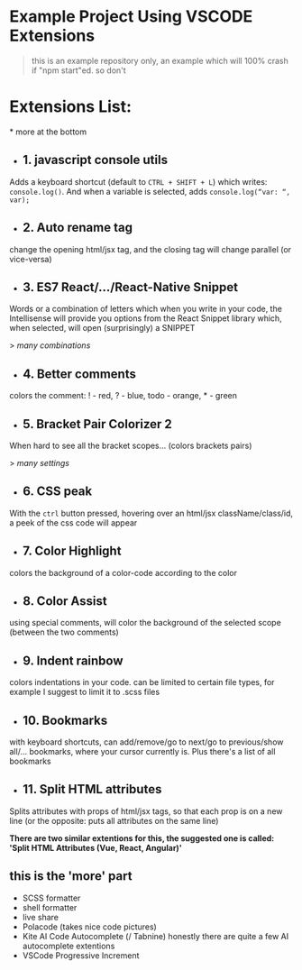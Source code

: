 # Example Project Using VSCODE Extensions

> this is an example repository only, an example which will 100% crash if "npm start"ed. so don't

# Extensions List:
\*  more at the bottom

* ## 1. javascript console utils
Adds a keyboard shortcut (default to `CTRL + SHIFT + L`) which writes: `console.log()`. And when a variable is selected, adds `console.log(“var: “, var);` 



* ## 2. Auto rename tag
change the opening html/jsx tag, and the closing tag will change parallel (or vice-versa)



* ## 3. ES7 React/.../React-Native Snippet
Words or a combination of letters which when you write in your code, the Intellisense will provide you options from the React Snippet library which, when selected, will open (surprisingly) a SNIPPET

\> *many combinations*



* ## 4. Better comments
colors the comment: ! - red, ? - blue, todo - orange, * - green



* ## 5. Bracket Pair Colorizer 2
When hard to see all the bracket scopes... (colors brackets pairs)

\> *many settings*



* ## 6. CSS peak
With the `ctrl` button pressed, hovering over an html/jsx className/class/id, a peek of the css code will appear



* ## 7. Color Highlight
colors the background of a color-code according to the color



* ## 8. Color Assist
using special comments, will color the background of the selected scope (between the two comments)



* ## 9. Indent rainbow
colors indentations in your code. can be limited to certain file types, for example I suggest to limit it to .scss files



* ## 10. Bookmarks
with keyboard shortcuts, can add/remove/go to next/go to previous/show all/... bookmarks, where your cursor currently is. Plus there's a list of all bookmarks



* ## 11. Split HTML attributes
Splits attributes with props of html/jsx tags, so that each prop is on a new line (or the opposite: puts all attributes on the same line)

**There are two similar extentions for this, the suggested one is called: 'Split HTML Attributes (Vue, React, Angular)'**


## this is the 'more' part
- SCSS formatter
- shell formatter
- live share
- Polacode (takes nice code pictures)
- Kite AI Code Autocomplete (/ Tabnine) honestly there are quite a few AI autocomplete extentions
- VSCode Progressive Increment
